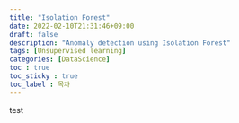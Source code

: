 ```yaml
---
title: "Isolation Forest"
date: 2022-02-10T21:31:46+09:00
draft: false
description: "Anomaly detection using Isolation Forest"
tags: [Unsupervised learning]
categories: [DataScience]
toc : true
toc_sticky : true
toc_label : 목차
---
```



test
